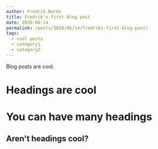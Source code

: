 ```yaml
---
author: Fredrik Norén
title: Fredrik's first blog post
date: 2020-06-14
permalink: /posts/2020/06/14/fredriks-first-blog-post/
tags:
  - cool posts
  - category1
  - category2
---
```


Blog posts are cool.

Headings are cool
======

You can have many headings
======

Aren't headings cool?
------